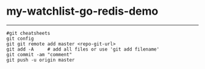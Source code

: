 # my-watchlist-go-redis-demo



-------------

```
#git cheatsheets
git config
git git remote add master <repo-git-url>
git add -A     # add all files or use 'git add filename'
git commit -am "comment" 
git push -u origin master

```